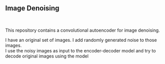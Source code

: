 <h2>Image Denoising</h2> <br>

This repository contains a convolutional autoencoder for image denoising. <br>

I have an original set of images. I add randomly generated noise to those images. <br>
I use the noisy images as input to the encoder-decoder model and try to decode original images using the model<br>



